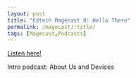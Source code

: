 ```yaml
---
layout: post
title: "Edtech Magecast 0: Hello There"
permalink: /magecast/:title/
tags: [Magecast,Podcasts]
---
```

[Listen here!](https://www.edtechmage.com/edtech-mages-podcast/2017/11/13/edtech-mages-podcast-episode-0)

Intro podcast: About Us and Devices